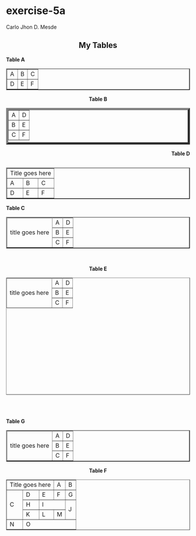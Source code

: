 # exercise-5a
<Doctype html>
<html>

<body>
<p align="left">Carlo Jhon D. Mesde<p>
<center><h2>My Tables</h2></center>

<b><p>Table A</p></b>
<table border= "2" >


  <tr>
    <td>A</td>
    <td>B</td>
    <td>C</td>
  </tr>
  <tr>
    <td>D</td>
    <td>E</td>
    <td>F</td>
  </tr>

</table>

<center><b><p>Table B</p></b></center>
<table  border= "6"  align="center" height="100">


  <tr>
    <td>A</td>
    <td>D</td>
  </tr>
  <tr>
  <td>B</td>
  <td>E</td>
  </tr>

  <tr>
    <td>C</td>
    <td>F</td>
  </tr>
</table>

<b><p align="right">Table D</p></b>
<table border= "2" align="right" >

 <tr>
    <td colspan="3">Title goes here</td>

  </tr>
  
  <tr>
    <td>A</td>
    <td>B</td>
    <td>C</td>
  </tr>
  <tr>
    <td>D</td>
    <td>E</td>
    <td>F</td>
  </tr>

</table>
<br>
<br>
<b><p align="top-right">Table C</p></b>
<table border= "2" >
<tr>
<td rowspan="4">title goes here</td>
</tr>

   <tr>
    <td>A</td>
    <td>D</td>
  </tr>
  <tr>
  <td>B</td>
  <td>E</td>
  </tr>

  <tr>
    <td>C</td>
    <td>F</td>
  </tr>

</table>
<br>
<b><p align="center">Table E</p></b>
<table align="center" border= "1" width="320" height="320" cellpadding="40" >
<tr>
<td rowspan="5" colspan="2" >title goes here</td>
</tr>

   <tr>
    <td>A</td>
    <td>D</td>
  </tr>
  <tr>
  <td>B</td>
  <td>E</td>
  </tr>

  <tr>
    <td>C</td>
    <td>F</td>
  </tr>
</table>
<br>
<br>
<b><p align="left">Table G</p></b>
<table border= "2" cellspacing="15" >
<tr>
<td rowspan="4">title goes here</td>
</tr>

   <tr>
    <td>A</td>
    <td>D</td>
  </tr>
  <tr>
  <td>B</td>
  <td>E</td>
  </tr>

  <tr>
    <td>C</td>
    <td>F</td>
  </tr>

</table>
<b><p align="center">Table F</p></b>
<table border= "1" align="center" >

 <tr>
    <td colspan="3">Title goes here</td>
    <td>A</td>
    <td>B</td>
  </tr>
  
  <tr>
    <td rowspan="3">C</td>
	    <td>D</td>
    <td>E</td>
    <td>F</td>
	    <td>G</td>
  </tr>
  <tr>
    <td>H</td>
    <td colspan="2">I</td>
			<td rowspan="2">J</td>
  </tr>
  <tr>
    <td>K</td>
    <td>L</td>
	    <td colspan="1">M</td>

  </tr>
<tr>
		<td>N</td>
		<td colspan="4">O</td>
</tr>
</table>
</body>
</html>
